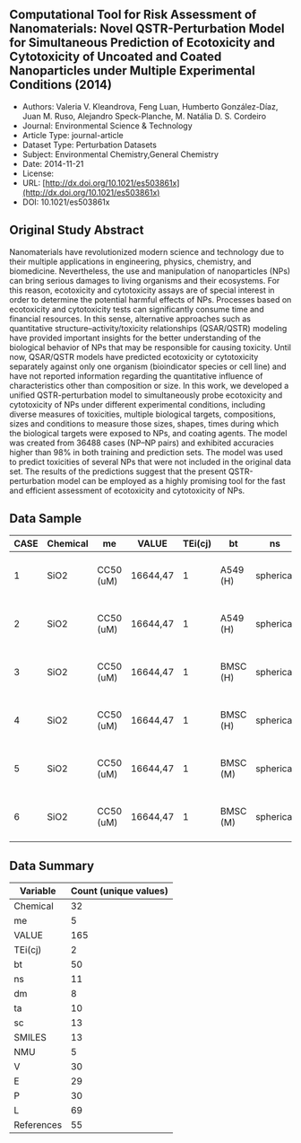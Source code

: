 <script type='text/javascript' src='https://d1bxh8uas1mnw7.cloudfront.net/assets/embed.js'></script>

<div style="float: right; width: 200px" class='altmetric-embed' data-badge-type='donut' data-condensed='true' data-badge-details='right' data-doi="10.1021/es503861x"></div>

## Computational Tool for Risk Assessment of Nanomaterials: Novel QSTR-Perturbation Model for Simultaneous Prediction of Ecotoxicity and Cytotoxicity of Uncoated and Coated Nanoparticles under Multiple Experimental Conditions (2014)
<script type="application/ld+json">
	{	
		"@context": {
			"bs": "https://bioschemas.org/",
			"schema": "https://schema.org/",
			"citation": "schema:citation",
			"name": "schema:name",
			"url": "schema:url",
			"variableMeasured": "schema:variableMeasured"
		},
		"variableMeasured": [
			{
				"@type": "schema:PropertyValue",
				"name": "MI-R1.3-ABSTRACT-BASIC-CHEMICAL_COMPOSITION"
			},
			{
				"@type": "schema:PropertyValue",
				"name": "MI-R1.3-ABSTRACT-BASIC-SURFACE_CHEMISTRY"
			},
			{
				"@type": "schema:PropertyValue",
				"name": "MI-R1.3-ABSTRACT-PHYSCHEM-SHAPE"
			},
			{
				"@type": "schema:PropertyValue",
				"name": "MI-R1.3-ABSTRACT-PHYSCHEM-SIZE"
			},
			{
				"@type": "schema:PropertyValue",
				"name": "MI-R1.3-ABSTRACT-TOX-EXPOSURE_TIME"
			}
		],
		"@type": "schema:Dataset",
		"name": "Computational Tool for Risk Assessment of Nanomaterials: Novel QSTR-Perturbation Model for Simultaneous Prediction of Ecotoxicity and Cytotoxicity of Uncoated and Coated Nanoparticles under Multiple Experimental Conditions",
		"url": "http://dx.doi.org/10.1021/es503861x",
		"citation": "https://doi.org/10.1021/es503861x",
		"@id": "10.1021/es503861x",
		"http://purl.org/dc/terms/conformsTo": { "@type": "schema:CreativeWork", "@id": "https://bioschemas.org/profiles/Dataset/1.0-RELEASE" },
		"schema:license": "",
		"schema:creator": [
		  {
			"@type": "schema:Organization",
			"name": "RiskGONE"
		  }
		],
		"schema:datePublished": "2014-11-21"
	}
</script>

* Authors: Valeria V. Kleandrova, Feng Luan, Humberto González-Díaz, Juan M. Ruso, Alejandro Speck-Planche, M. Natália D. S. Cordeiro
* Journal: Environmental Science &amp; Technology
* Article Type: journal-article
* Dataset Type: Perturbation Datasets
* Subject: Environmental Chemistry,General Chemistry
* Date: 2014-11-21
* License: []()
* URL: [http://dx.doi.org/10.1021/es503861x](http://dx.doi.org/10.1021/es503861x)
* DOI: 10.1021/es503861x


## Original Study Abstract

Nanomaterials have revolutionized modern science and technology due to their multiple applications in engineering, physics, chemistry, and biomedicine. Nevertheless, the use and manipulation of nanoparticles (NPs) can bring serious damages to living organisms and their ecosystems. For this reason, ecotoxicity and cytotoxicity assays are of special interest in order to determine the potential harmful effects of NPs. Processes based on ecotoxicity and cytotoxicity tests can significantly consume time and financial resources. In this sense, alternative approaches such as quantitative structure–activity/toxicity relationships (QSAR/QSTR) modeling have provided important insights for the better understanding of the biological behavior of NPs that may be responsible for causing toxicity. Until now, QSAR/QSTR models have predicted ecotoxicity or cytotoxicity separately against only one organism (bioindicator species or cell line) and have not reported information regarding the quantitative influence of characteristics other than composition or size. In this work, we developed a unified QSTR-perturbation model to simultaneously probe ecotoxicity and cytotoxicity of NPs under different experimental conditions, including diverse measures of toxicities, multiple biological targets, compositions, sizes and conditions to measure those sizes, shapes, times during which the biological targets were exposed to NPs, and coating agents. The model was created from 36488 cases (NP–NP pairs) and exhibited accuracies higher than 98% in both training and prediction sets. The model was used to predict toxicities of several NPs that were not included in the original data set. The results of the predictions suggest that the present QSTR-perturbation model can be employed as a highly promising tool for the fast and efficient assessment of ecotoxicity and cytotoxicity of NPs.


## Data Sample

|CASE|Chemical|me       |VALUE   |TEi(cj)|bt      |ns       |dm |ta |sc          |SMILES                                        |NMU|V     |E    |P    |L  |References                            |
|----|--------|---------|--------|-------|--------|---------|---|---|------------|----------------------------------------------|---|------|-----|-----|---|--------------------------------------|
|1   |SiO2    |CC50 (uM)|16644,47|1      |A549 (H)|spherical|Dry|72 |UC          |N/A                                           |0  |13,367|2,927|2,329|50 |Toxicol. In Vitro 2014; 28 (3) 354-364|
|2   |SiO2    |CC50 (uM)|16644,47|1      |A549 (H)|spherical|Dry|72 |PEG-Si(OMe)3|COCCOCCOCCOCCOCCOCCOCCOCCOCCOCCC[Si](OC)(OC)OC|1  |13,367|2,927|2,329|50 |Toxicol. In Vitro 2014; 28 (3) 354-364|
|3   |SiO2    |CC50 (uM)|16644,47|1      |BMSC (H)|spherical|Dry|72 |UC          |N/A                                           |0  |13,367|2,927|2,329|50 |Toxicol. In Vitro 2014; 28 (3) 354-364|
|4   |SiO2    |CC50 (uM)|16644,47|1      |BMSC (H)|spherical|Dry|72 |PEG-Si(OMe)3|COCCOCCOCCOCCOCCOCCOCCOCCOCCOCCC[Si](OC)(OC)OC|1  |13,367|2,927|2,329|50 |Toxicol. In Vitro 2014; 28 (3) 354-364|
|5   |SiO2    |CC50 (uM)|16644,47|1      |BMSC (M)|spherical|Dry|72 |UC          |N/A                                           |0  |13,367|2,927|2,329|50 |Toxicol. In Vitro 2014; 28 (3) 354-364|
|6   |SiO2    |CC50 (uM)|16644,47|1      |BMSC (M)|spherical|Dry|72 |PEG-Si(OMe)3|COCCOCCOCCOCCOCCOCCOCCOCCOCCOCCC[Si](OC)(OC)OC|1  |13,367|2,927|2,329|50 |Toxicol. In Vitro 2014; 28 (3) 354-364|


## Data Summary

| **Variable**                    | **Count (unique values)** |
| ------------------------------- | ------------------------- |
|Chemical|32 |
|me      |5  |
|VALUE   |165|
|TEi(cj) |2  |
|bt      |50 |
|ns      |11 |
|dm      |8  |
|ta      |10 |
|sc      |13 |
|SMILES  |13 |
|NMU     |5  |
|V       |30 |
|E       |29 |
|P       |30 |
|L       |69 |
|References|55 |
